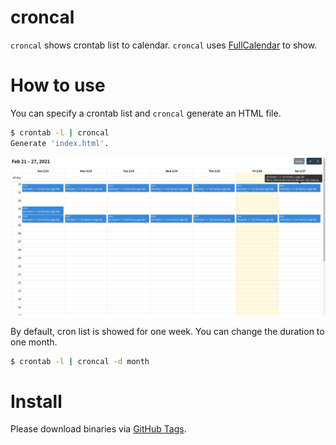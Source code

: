 # croncal

`croncal` shows crontab list to calendar. `croncal` uses [FullCalendar](https://fullcalendar.io/) to show.

# How to use

You can specify a crontab list and `croncal` generate an HTML file.

```bash
$ crontab -l | croncal
Generate 'index.html'.
```

![Screenshot](screenshot.png)

By default, cron list is showed for one week. You can change the duration to one month.

```bash
$ crontab -l | croncal -d month
```

# Install

Please download binaries via [GitHub Tags](https://github.com/y-yagi/croncal/tags).
